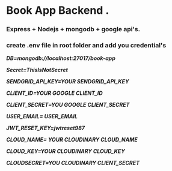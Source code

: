 # Book App Backend .

### Express + Nodejs + mongodb + google api's.

### create .env file in root folder and add you credential's

**_DB=mongodb://localhost:27017/book-app_**

**_Secret=ThisIsNotSecret_**

**_SENDGRID_API_KEY=YOUR SENDGRID_API_KEY_**

**_CLIENT_ID=YOUR GOOGLE CLIENT_ID_**

**_CLIENT_SECRET=YOU GOOGLE CLIENT_SECRET_**

**_USER_EMAIL= USER_EMAIL_**

**_JWT_RESET_KEY=jwtreset987_**

**_CLOUD_NAME= YOUR CLOUDINARY CLOUD_NAME_**

**_CLOUD_KEY=YOUR CLOUDINARY CLOUD_KEY_**

**_CLOUD*SECRET=YOU CLOUDINARY CLIENT_SECRET*_**
